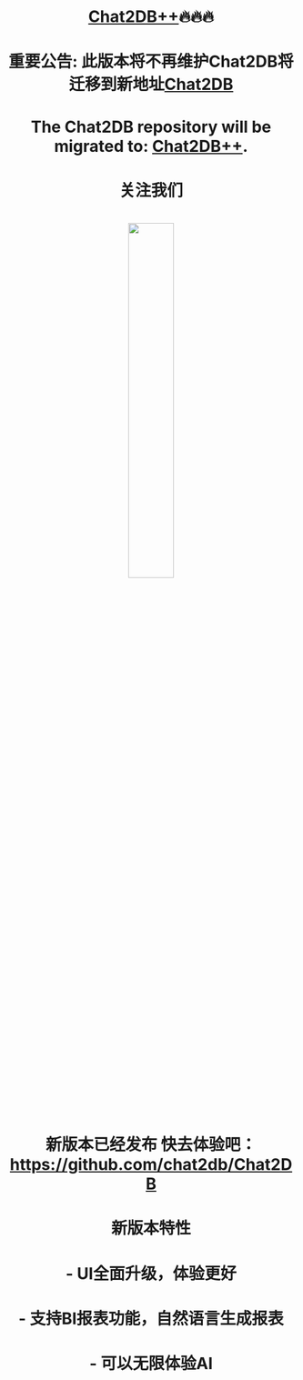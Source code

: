 # <h1 align="center">[Chat2DB++](https://github.com/chat2db/Chat2DB)🔥🔥🔥</h1>
#  <h1 align="center">重要公告: 此版本将不再维护Chat2DB将迁移到新地址[Chat2DB](https://github.com/chat2db/Chat2DB)</h1>
# <h1 align="center"> The Chat2DB repository will be migrated to: [Chat2DB++](https://github.com/chat2db/Chat2DB).</h1>
  <h1 align="center">关注我们</h1>
<h1 align="center"> <a><img src="https://oss-chat2db.alibaba.com/static/%E5%85%AC%E4%BC%97%E5%8F%B7.jpg" width="40%"/></a></h1>

## <h1 align="center">新版本已经发布 快去体验吧：https://github.com/chat2db/Chat2DB </h1>
## <h1 align="center">  新版本特性 </h1>

<h1 align="center"> -  UI全面升级，体验更好 </h1>
<h1 align="center"> -  支持BI报表功能，自然语言生成报表 </h1>
<h1 align="center"> -  可以无限体验AI </h1>





